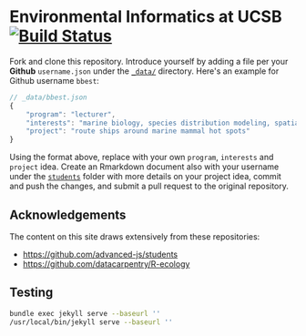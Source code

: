 # Environmental Informatics at UCSB [![Build Status](https://travis-ci.org/ucsb-bren/env-info.svg?branch=gh-pages)](https://travis-ci.org/ucsb-bren/env-info)



Fork and clone this repository. Introduce yourself by adding a file per your **Github** `username.json` under the [`_data/`](_data/) directory. Here's an example for Github username `bbest`:

```javascript
// _data/bbest.json
{
	"program": "lecturer",
	"interests": "marine biology, species distribution modeling, spatial decision-making",
	"project": "route ships around marine mammal hot spots"
}
```

Using the format above, replace with your own `program`, `interests` and `project` idea. Create an Rmarkdown document also with your username under the [`students`](students/) folder with more details on your project idea, commit and push the changes, and submit a pull request to the original repository.

## Acknowledgements

The content on this site draws extensively from these repositories:

- https://github.com/advanced-js/students
- https://github.com/datacarpentry/R-ecology

## Testing

```bash
bundle exec jekyll serve --baseurl ''
/usr/local/bin/jekyll serve --baseurl ''
```

